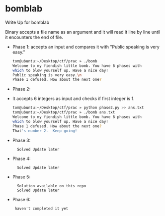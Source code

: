 # bomblab
Write Up for bomblab

Binary accepts a file name as an argument and it will read it line by line until it encounters the end of file.

- Phase 1: 
  accepts an input and compares it with "Public speaking is very easy."
   ``` bash
   tom@ubuntu:~/Desktop/ctf/prac » ./bomb
   Welcome to my fiendish little bomb. You have 6 phases with
   which to blow yourself up. Have a nice day!
   Public speaking is very easy.\n
   Phase 1 defused. How about the next one?
   ```
 - Phase 2:
  - It accepts 6 integers as input and checks if first integer is 1.
    ``` bash 
    tom@ubuntu:~/Desktop/ctf/prac » python phase2.py >> ans.txt 
    tom@ubuntu:~/Desktop/ctf/prac » ./bomb ans.txt 
    Welcome to my fiendish little bomb. You have 6 phases with
    which to blow yourself up. Have a nice day!
    Phase 1 defused. How about the next one?
    That's number 2.  Keep going!
    ```
 - Phase 3:
    ```
      Solved Update later
    ```
 - Phase 4:

    ```
      Solved Update later
    ```
 - Phase 5:
    ```
      Solution available on this repo
      Solved Update later
    ```
 - Phase 6:
   ```
    haven't completed it yet
   ```
 
